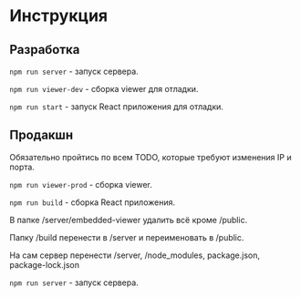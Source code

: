# Инструкция

## Разработка

`npm run server` - запуск сервера.

`npm run viewer-dev` - сборка viewer для отладки.

`npm run start` - запуск React приложения для отладки.

## Продакшн

Обязательно пройтись по всем TODO, которые требуют изменения IP и порта.

`npm run viewer-prod` - сборка viewer.

`npm run build` - сборка React приложения.

В папке /server/embedded-viewer удалить всё кроме /public.

Папку /build перенести в /server и переименовать в /public.

На сам сервер перенести /server, /node_modules, package.json, package-lock.json

`npm run server` - запуск сервера.
